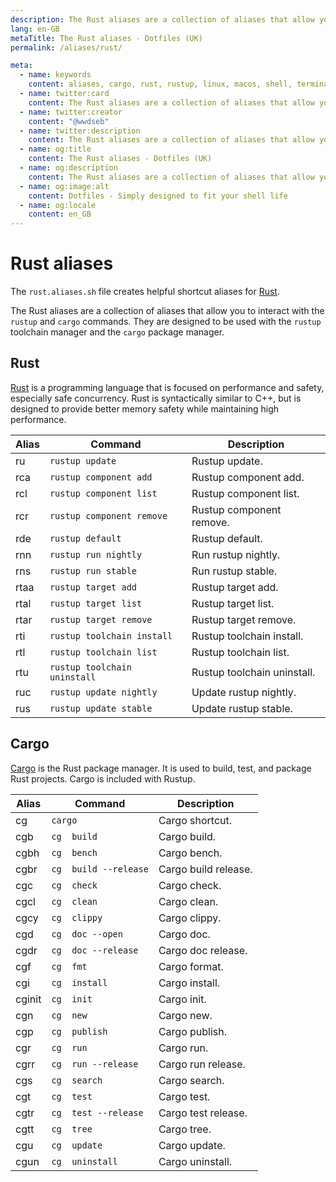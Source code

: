 ```yaml
---
description: The Rust aliases are a collection of aliases that allow you to interact with the `rustup` and `cargo` commands. They are designed to be used with the `rustup` toolchain manager and the `cargo` package manager.
lang: en-GB
metaTitle: The Rust aliases - Dotfiles (UK)
permalink: /aliases/rust/

meta:
  - name: keywords
    content: aliases, cargo, rust, rustup, linux, macos, shell, terminal, windows
  - name: twitter:card
    content: The Rust aliases are a collection of aliases that allow you to interact with the `rustup` and `cargo` commands. They are designed to be used with the `rustup` toolchain manager and the `cargo` package manager.
  - name: twitter:creator
    content: "@wwdseb"
  - name: twitter:description
    content: The Rust aliases are a collection of aliases that allow you to interact with the `rustup` and `cargo` commands. They are designed to be used with the `rustup` toolchain manager and the `cargo` package manager.
  - name: og:title
    content: The Rust aliases - Dotfiles (UK)
  - name: og:description
    content: The Rust aliases are a collection of aliases that allow you to interact with the `rustup` and `cargo` commands. They are designed to be used with the `rustup` toolchain manager and the `cargo` package manager.
  - name: og:image:alt
    content: Dotfiles - Simply designed to fit your shell life
  - name: og:locale
    content: en_GB
---
```


# Rust aliases

The `rust.aliases.sh` file creates helpful shortcut aliases for
[Rust](https://www.rust-lang.org/).

The Rust aliases are a collection of aliases that allow you to interact with the
`rustup` and `cargo` commands. They are designed to be used with the `rustup`
toolchain manager and the `cargo` package manager.

## Rust

[Rust](https://www.rust-lang.org/) is a programming language that is focused on
performance and safety, especially safe concurrency. Rust is syntactically
similar to C++, but is designed to provide better memory safety while
maintaining high performance.

| Alias | Command | Description |
| ----- | ----- | ----- |
| ru | `rustup update` | Rustup update. |
| rca | `rustup component add` | Rustup component add. |
| rcl | `rustup component list` | Rustup component list. |
| rcr | `rustup component remove` | Rustup component remove. |
| rde | `rustup default` | Rustup default. |
| rnn | `rustup run nightly` | Run rustup nightly. |
| rns | `rustup run stable` | Run rustup stable. |
| rtaa | `rustup target add` | Rustup target add. |
| rtal | `rustup target list` | Rustup target list. |
| rtar | `rustup target remove` | Rustup target remove. |
| rti | `rustup toolchain install` | Rustup toolchain install. |
| rtl | `rustup toolchain list` | Rustup toolchain list. |
| rtu | `rustup toolchain uninstall` | Rustup toolchain uninstall. |
| ruc | `rustup update nightly` | Update rustup nightly. |
| rus | `rustup update stable` | Update rustup stable. |

## Cargo

[Cargo](https://doc.rust-lang.org/cargo/) is the Rust package manager. It is
used to build, test, and package Rust projects. Cargo is included with Rustup.

| Alias | Command | Description |
| ----- | ----- | ----- |
| cg | `cargo` | Cargo shortcut. |
| cgb | `cg  build` | Cargo build. |
| cgbh | `cg  bench` | Cargo bench. |
| cgbr | `cg  build --release` | Cargo build release. |
| cgc | `cg  check` | Cargo check. |
| cgcl | `cg  clean` | Cargo clean. |
| cgcy | `cg  clippy` | Cargo clippy. |
| cgd | `cg  doc --open` | Cargo doc. |
| cgdr | `cg  doc --release` | Cargo doc release. |
| cgf | `cg  fmt` | Cargo format. |
| cgi | `cg  install` | Cargo install. |
| cginit | `cg  init` | Cargo init. |
| cgn | `cg  new` | Cargo new. |
| cgp | `cg  publish` | Cargo publish. |
| cgr | `cg  run` | Cargo run. |
| cgrr | `cg  run --release` | Cargo run release. |
| cgs | `cg  search` | Cargo search. |
| cgt | `cg  test` | Cargo test. |
| cgtr | `cg  test --release` | Cargo test release. |
| cgtt | `cg  tree` | Cargo tree. |
| cgu | `cg  update` | Cargo update. |
| cgun | `cg  uninstall` | Cargo uninstall. |
